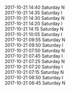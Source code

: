 2017-10-21 14:40 Saturday  N  
2017-10-21 14:35 Saturday  I  
2017-10-21 14:30 Saturday  N  
2017-10-21 14:20 Saturday  I  
2017-10-21 14:15 Saturday  N  
2017-10-21 10:05 Saturday  I  
2017-10-21 09:55 Saturday  N  
2017-10-21 09:50 Saturday  I  
2017-10-21 07:50 Saturday  N  
2017-10-21 07:45 Saturday  I  
2017-10-21 07:25 Saturday  N  
2017-10-21 07:20 Saturday  I  
2017-10-21 07:15 Saturday  N  
2017-10-21 06:50 Saturday  I  
2017-10-21 06:45 Saturday  N  
